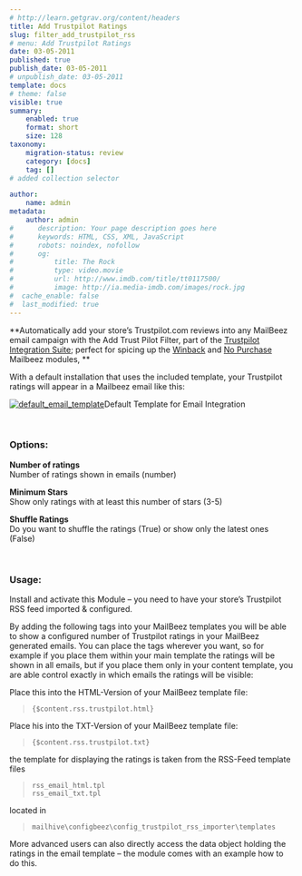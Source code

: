 ```yaml
---
# http://learn.getgrav.org/content/headers
title: Add Trustpilot Ratings
slug: filter_add_trustpilot_rss
# menu: Add Trustpilot Ratings
date: 03-05-2011
published: true
publish_date: 03-05-2011
# unpublish_date: 03-05-2011
template: docs
# theme: false
visible: true
summary:
    enabled: true
    format: short
    size: 128
taxonomy:
    migration-status: review
    category: [docs]
    tag: []
# added collection selector

author:
    name: admin
metadata:
    author: admin
#      description: Your page description goes here
#      keywords: HTML, CSS, XML, JavaScript
#      robots: noindex, nofollow
#      og:
#          title: The Rock
#          type: video.movie
#          url: http://www.imdb.com/title/tt0117500/
#          image: http://ia.media-imdb.com/images/rock.jpg
#  cache_enable: false
#  last_modified: true
---
```


**Automatically add your store’s Trustpilot.com reviews into any MailBeez email campaign with the Add Trust Pilot Filter, part of the [Trustpilot Integration Suite](http://www.mailbeez.com/documentation/configbeez/config_trustpilot_rss_importer/ "Trustpilot Integration Suite"); perfect for spicing up the [Winback](http://www.mailbeez.com/documentation/mailbeez/winback_advanced/ "Winback Advanced Module") and [No Purchase](http://www.mailbeez.com/documentation/mailbeez/nopurchase/ "Mailbeez No Purchase Modules") Mailbeez modules, **

With a default installation that uses the included template, your Trustpilot ratings will appear in a Mailbeez email like this:

[![](http://www.mailbeez.com/wp-content/uploads/2011/05/default_email_template-300x289.png "default_email_template")](http://www.mailbeez.com/wp-content/uploads/2011/05/default_email_template.png)Default Template for Email Integration

 

 

### Options:

**Number of ratings**  
 Number of ratings shown in emails (number)

**Minimum Stars**  
 Show only ratings with at least this number of stars (3-5)

**Shuffle Ratings**  
 Do you want to shuffle the ratings (True) or show only the latest ones (False)

 

### Usage:

Install and activate this Module – you need to have your store’s Trustpilot RSS feed imported & configured.

By adding the following tags into your MailBeez templates you will be able to show a configured number of Trustpilot ratings in your MailBeez generated emails. You can place the tags wherever you want, so for example if you place them within your main template the ratings will be shown in all emails, but if you place them only in your content template, you are able control exactly in which emails the ratings will be visible:

Place this into the HTML-Version of your MailBeez template file:

> `{$content.rss.trustpilot.html}`

Place his into the TXT-Version of your MailBeez template file:

> `{$content.rss.trustpilot.txt}`

the template for displaying the ratings is taken from the RSS-Feed template files

> `rss_email_html.tpl`  
> `rss_email_txt.tpl`

located in

> `mailhive\configbeez\config_trustpilot_rss_importer\templates`

More advanced users can also directly access the data object holding the ratings in the email template – the module comes with an example how to do this.
